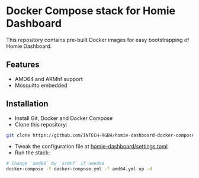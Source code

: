# Docker Compose stack for Homie Dashboard

This repository contains pre-built Docker images for easy bootstrapping of 
Homie Dashboard.

## Features

* AMD64 and ARMhf support
* Mosquitto embedded

## Installation

* Install Git, Docker and Docker Compose
* Clone this repository:
```bash
git clone https://github.com/INTECH-RGBH/homie-dashboard-docker-compose.git
```
* Tweak the configuration file at [homie-dashboard/settings.toml](homie-dashboard/settings.toml)
* Run the stack:
```bash
# Change `amd64` by `armhf` if needed
docker-compose -f docker-compose.yml -f amd64.yml up -d
```